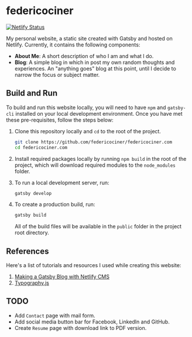 # federicociner

[![Netlify Status](https://api.netlify.com/api/v1/badges/d83e7b9a-4e4d-4dc5-a8ea-a75fc16a1276/deploy-status)](https://app.netlify.com/sites/federicociner/deploys)

My personal website, a static site created with Gatsby and hosted on Netlify. Currently, it contains the following components:

- **About Me**: A short description of who I am and what I do.
- **Blog**: A simple blog in which in post my own random thoughts and experiences. An "anything goes" blog at this point, until I decide to narrow the focus or subject matter.

## Build and Run

To build and run this website locally, you will need to have `npm` and `gatsby-cli` installed on your local development environment. Once you have met these pre-requisites, follow the steps below:

1. Clone this repository locally and `cd` to the root of the project.

   ```sh
   git clone https://github.com/federicociner/federicociner.com
   cd federicociner.com
   ```

1. Install required packages locally by running `npm build` in the root of the project, which will download required modules to the `node_modules` folder.

1. To run a local development server, run:

   ```sh
   gatsby develop
   ```

1. To create a production build, run:

   ```sh
   gatsby build
   ```

   All of the build files will be available in the `public` folder in the project root directory.

## References

Here's a list of tutorials and resources I used while creating this website:

1. [Making a Gatsby Blog with Netlify CMS](https://www.gatsbyjs.org/tutorial/blog-netlify-cms-tutorial/)
1. [Typography.js](https://kyleamathews.github.io/typography.js/)

## TODO

- Add `Contact` page with mail form.
- Add social media button bar for Facebook, LinkedIn and GitHub.
- Create `Resume` page with download link to PDF version.
